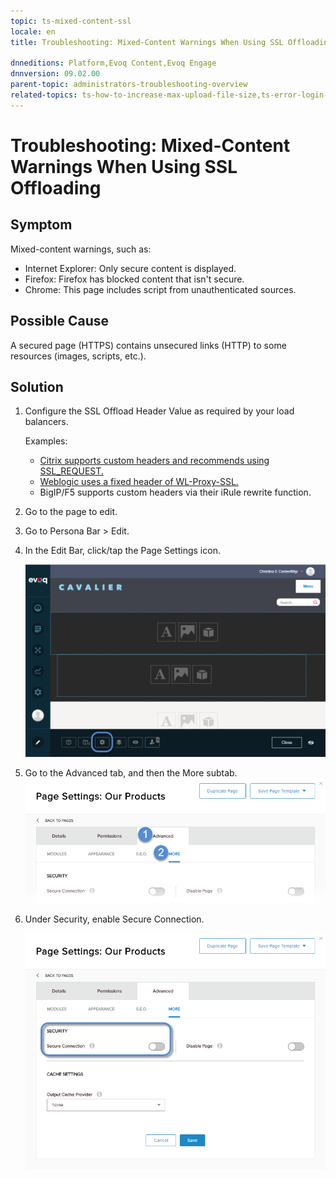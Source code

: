 ```yaml
---
topic: ts-mixed-content-ssl
locale: en
title: Troubleshooting: Mixed-Content Warnings When Using SSL Offloading

dnneditions: Platform,Evoq Content,Evoq Engage
dnnversion: 09.02.00
parent-topic: administrators-troubleshooting-overview
related-topics: ts-how-to-increase-max-upload-file-size,ts-error-login-ip-filtering-is-currently-disabled,ts-error-another-user-has-taken-action-on-the-page,ts-error-unknown-server-tag-DNNComboBox,ts-error-could-not-load-awssdk,ts-error-sql-timeout,ts-error-argumentnullexception-after-move-upgrade,ts-install-missing-resources,ts-broken-profile-image,ts-page-remains-in-draft,ts-unable-to-remove-page-redirect-urls,ts-site-theme-not-loading,ts-incomplete-content-localization,ts-missing-persona-bar
---
```


# Troubleshooting: Mixed-Content Warnings When Using SSL Offloading

## Symptom

Mixed-content warnings, such as:

*   Internet Explorer: Only secure content is displayed.
*   Firefox: Firefox has blocked content that isn't secure.
*   Chrome: This page includes script from unauthenticated sources.

## Possible Cause

A secured page (HTTPS) contains unsecured links (HTTP) to some resources (images, scripts, etc.).

## Solution

1.  Configure the SSL Offload Header Value as required by your load balancers.
    
    Examples:
    *   [Citrix supports custom headers and recommends using SSL_REQUEST.](http://support.citrix.com/article/CTX118518)
    *   [Weblogic uses a fixed header of WL-Proxy-SSL.](http://fusionsecurity.blogspot.com/2011/04/ssl-offloading-and-weblogic-server.html)
    *   BigIP/F5 supports custom headers via their iRule rewrite function.
2.  Go to the page to edit.
3.  Go to Persona Bar \> Edit.
4.  In the Edit Bar, click/tap the Page Settings icon.
    
      
    
    ![Page Settings icon](/images/scr-pb-EditBar-PageSettings.png)
    
      
    
5.  Go to the Advanced tab, and then the More subtab.![Advanced > More](/images/scr-pbtabs-all-Content-Pages-Advanced-More-E91.png)
6.  Under Security, enable Secure Connection.
    
      
    
    ![Security > Secure Connection](/images/scr-pb-Page-Advanced-Security.png)